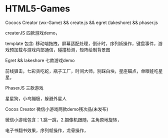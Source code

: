 # HTML5-Games

Cococs Creator (wx-Game) && create.js && egret (lakeshore) && phaser.js


createrJS  四款游戏demo，

template 包含:   移动端拖拽，屏幕适配处理，倒计时，序列祯操作，键盘事件，游戏预加载与游戏内部通信，碰撞检测，矩阵绘制背景图


Egret && lakeshore  七款游戏demo

前线狙击，七彩贪吃蛇，瓶子工厂，时间大师，别踩白块，星座瞄点，单眼娃吃星星。


PhaserJS  三款游戏

星星狗，小鸟蹦极，躲避外星人


Cocos Creator 微信小游戏两款demo残次品(未发布)

微信小游戏包含：1.跳一跳，2.摄像机跟随，主角原地旋转，

电子书翻书效果，序列帧操作，龙骨操作，